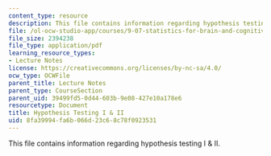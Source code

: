 ```yaml
---
content_type: resource
description: This file contains information regarding hypothesis testing I & II.
file: /ol-ocw-studio-app/courses/9-07-statistics-for-brain-and-cognitive-science-fall-2016/8fa39994fa6b066d23c68c78f0923531_MIT9_07F16_lec12.pdf
file_size: 2394238
file_type: application/pdf
learning_resource_types:
- Lecture Notes
license: https://creativecommons.org/licenses/by-nc-sa/4.0/
ocw_type: OCWFile
parent_title: Lecture Notes
parent_type: CourseSection
parent_uid: 39499fd5-0d44-603b-9e08-427e10a178e6
resourcetype: Document
title: Hypothesis Testing I & II
uid: 8fa39994-fa6b-066d-23c6-8c78f0923531
---
```

This file contains information regarding hypothesis testing I & II.